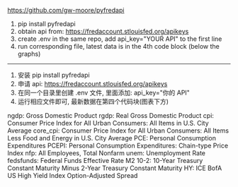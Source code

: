 https://github.com/gw-moore/pyfredapi

1. pip install pyfredapi
2. obtain api from: https://fredaccount.stlouisfed.org/apikeys
3. create .env in the same repo, add api_key="YOUR API" to the first line
4. run corresponding file, latest data is in the 4th code block (below the graphs)
--- 
1. 安装 pip install pyfredapi
2. 申请 api: https://fredaccount.stlouisfed.org/apikeys
3. 在同一个目录里创建 .env 文件, 里面添加: api_key="你的 API"
4. 运行相应文件即可, 最新数据在第四个代码块(图表下方)

ngdp: Gross Domestic Product
rgdp: Real Gross Domestic Product
cpi: Consumer Price Index for All Urban Consumers: All Items in U.S. City Average
core_cpi: Consumer Price Index for All Urban Consumers: All Items Less Food and Energy in U.S. City Average
PCE: Personal Consumption Expenditures
PCEPI: Personal Consumption Expenditures: Chain-type Price Index
nfp: All Employees, Total Nonfarm
unem: Unemployment Rate
fedsfunds: Federal Funds Effective Rate
M2
10-2: 10-Year Treasury Constant Maturity Minus 2-Year Treasury Constant Maturity
HY: ICE BofA US High Yield Index Option-Adjusted Spread
